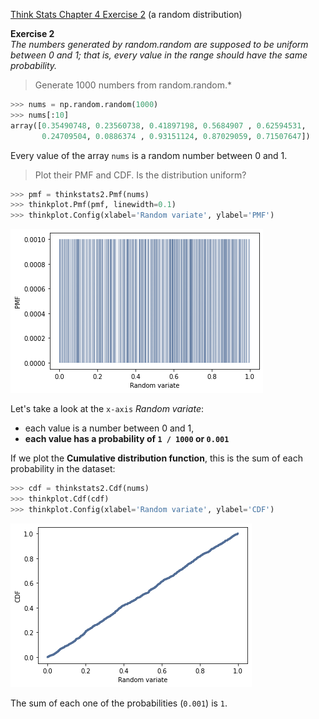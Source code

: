 [Think Stats Chapter 4 Exercise 2](http://greenteapress.com/thinkstats2/html/thinkstats2005.html#toc41) (a random distribution)

**Exercise 2**  
*The numbers generated by random.random are supposed to be uniform between 0 and 1; that is, every value in the range should have the same probability.*

> Generate 1000 numbers from random.random.*

```python
>>> nums = np.random.random(1000)
>>> nums[:10]
array([0.35490748, 0.23560738, 0.41897198, 0.5684907 , 0.62594531,
       0.24709504, 0.0886374 , 0.93151124, 0.87029059, 0.71507647])
```

Every value of the array ```nums``` is a random number between 0 and 1.

> Plot their PMF and CDF. Is the distribution uniform?

```python
>>> pmf = thinkstats2.Pmf(nums)
>>> thinkplot.Pmf(pmf, linewidth=0.1)
>>> thinkplot.Config(xlabel='Random variate', ylabel='PMF')
```

![!](pmf_nums.png)

Let's take a look at the ```x-axis``` *Random variate*:
- each value is a number between 0 and 1,
- **each value has a probability of ```1 / 1000``` or ```0.001```**

If we plot the **Cumulative distribution function**, this is the sum of each probability in the dataset:

```python
>>> cdf = thinkstats2.Cdf(nums)
>>> thinkplot.Cdf(cdf)
>>> thinkplot.Config(xlabel='Random variate', ylabel='CDF')
```

![!](cdf_nums.png)

The sum of each one of the probabilities (```0.001```) is ```1```.
